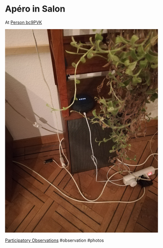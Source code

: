 # Apéro in Salon

At [Person bc9PVK](data/people/Person%20bc9PVK.md)

![IMG_20210106_183352.jpg](/assets/images/IMG_20210106_183352.jpg)

[Participatory Observations](data/Participatory%20Observations.md) #observation #photos 